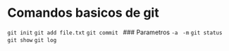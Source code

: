 # Comandos basicos de git 
`git init` 
`git add file.txt`
`git commit `
    ### Parametros 
    `-a ` <!--Add-->
    `-m` <!--Message-->
`git status`
`git show`
`git log`